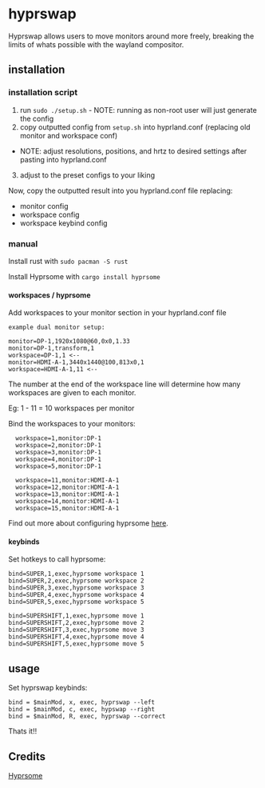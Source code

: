 # hyprswap
Hyprswap allows users to move monitors around more freely, breaking the limits of whats possible with the wayland compositor. 


## installation

### installation script
1. run `sudo ./setup.sh` - NOTE: running as non-root user will just generate the config
2. copy outputted config from `setup.sh` into hyprland.conf (replacing old monitor and workspace conf)
  - NOTE: adjust resolutions, positions, and hrtz to desired settings after pasting into hyprland.conf
3. adjust to the preset configs to your liking

Now, copy the outputted result into you hyprland.conf file replacing:
- monitor config
- workspace config
- workspace keybind config

### manual
Install rust with `sudo pacman -S rust`  

Install Hyprsome with `cargo install hyprsome`

#### workspaces / hyprsome
Add workspaces to your monitor section in your hyprland.conf file
```
example dual monitor setup:

monitor=DP-1,1920x1080@60,0x0,1.33
monitor=DP-1,transform,1
workspace=DP-1,1 <--
monitor=HDMI-A-1,3440x1440@100,813x0,1
workspace=HDMI-A-1,11 <--
```

The number at the end of the workspace line will determine how many workspaces are given to each monitor.  

Eg: 1 - 11 = 10 workspaces per monitor

Bind the workspaces to your monitors:  
```
  workspace=1,monitor:DP-1
  workspace=2,monitor:DP-1
  workspace=3,monitor:DP-1
  workspace=4,monitor:DP-1
  workspace=5,monitor:DP-1

  workspace=11,monitor:HDMI-A-1
  workspace=12,monitor:HDMI-A-1
  workspace=13,monitor:HDMI-A-1
  workspace=14,monitor:HDMI-A-1
  workspace=15,monitor:HDMI-A-1
```

Find out more about configuring hyprsome  [here](https://github.com/sopa0/hyprsome).

#### keybinds
Set hotkeys to call hyprsome:
```
bind=SUPER,1,exec,hyprsome workspace 1
bind=SUPER,2,exec,hyprsome workspace 2
bind=SUPER,3,exec,hyprsome workspace 3
bind=SUPER,4,exec,hyprsome workspace 4
bind=SUPER,5,exec,hyprsome workspace 5

bind=SUPERSHIFT,1,exec,hyprsome move 1
bind=SUPERSHIFT,2,exec,hyprsome move 2
bind=SUPERSHIFT,3,exec,hyprsome move 3
bind=SUPERSHIFT,4,exec,hyprsome move 4
bind=SUPERSHIFT,5,exec,hyprsome move 5
```

## usage
Set hyprswap keybinds:
```
bind = $mainMod, x, exec, hyprswap --left
bind = $mainMod, c, exec, hypswap --right
bind = $mainMod, R, exec, hyprswap --correct
```

Thats it!!


## Credits 
[Hyprsome](https://github.com/sopa0/hyprsome)
